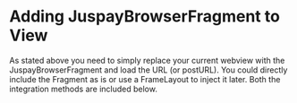 # Adding JuspayBrowserFragment to View

As stated above you need to simply replace your current webview with the JuspayBrowserFragment and load the URL (or postURL). You could directly include the Fragment as is or use a FrameLayout to inject it later. Both the integration methods are included below.
